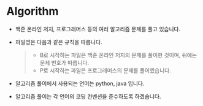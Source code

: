 # Algorithm
- 백준 온라인 저지, 프로그래머스 등의 여러 알고리즘 문제를 풀고 있습니다.
- 파일명은 다음과 같은 규칙을 따릅니다.
    > - B로 시작하는 파일은 백준 온라인 저지의 문제를 풀이한 것이며, 뒤에는 문제 번호가 따릅니다. 
    > - P로 시작하는 파일은 프로그래머스의 문제를 풀이헸습니다.

- 알고리즘 풀이에서 사용되는 언어는 python, java 입니다.
- 알고리즘 풀이는 각 언어의 코딩 컨벤션을 준수하도록 하겠습니다.